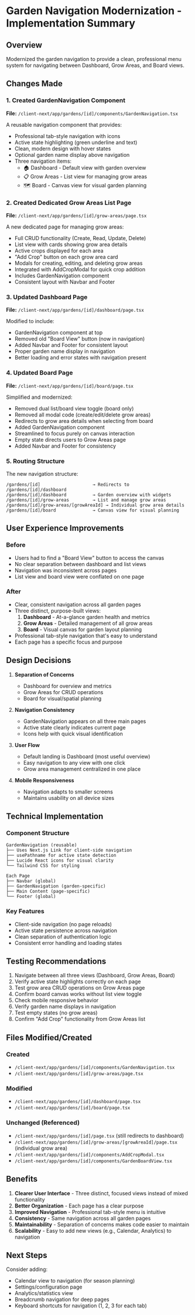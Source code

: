 # Garden Navigation Modernization - Implementation Summary

## Overview
Modernized the garden navigation to provide a clean, professional menu system for navigating between Dashboard, Grow Areas, and Board views.

## Changes Made

### 1. Created GardenNavigation Component
**File:** `/client-next/app/gardens/[id]/components/GardenNavigation.tsx`

A reusable navigation component that provides:
- Professional tab-style navigation with icons
- Active state highlighting (green underline and text)
- Clean, modern design with hover states
- Optional garden name display above navigation
- Three navigation items:
  - 🏠 Dashboard - Default view with garden overview
  - 📋 Grow Areas - List view for managing grow areas
  - 🗺️ Board - Canvas view for visual garden planning

### 2. Created Dedicated Grow Areas List Page
**File:** `/client-next/app/gardens/[id]/grow-areas/page.tsx`

A new dedicated page for managing grow areas:
- Full CRUD functionality (Create, Read, Update, Delete)
- List view with cards showing grow area details
- Active crops displayed for each area
- "Add Crop" button on each grow area card
- Modals for creating, editing, and deleting grow areas
- Integrated with AddCropModal for quick crop addition
- Includes GardenNavigation component
- Consistent layout with Navbar and Footer

### 3. Updated Dashboard Page
**File:** `/client-next/app/gardens/[id]/dashboard/page.tsx`

Modified to include:
- GardenNavigation component at top
- Removed old "Board View" button (now in navigation)
- Added Navbar and Footer for consistent layout
- Proper garden name display in navigation
- Better loading and error states with navigation present

### 4. Updated Board Page
**File:** `/client-next/app/gardens/[id]/board/page.tsx`

Simplified and modernized:
- Removed dual list/board view toggle (board only)
- Removed all modal code (create/edit/delete grow areas)
- Redirects to grow area details when selecting from board
- Added GardenNavigation component
- Streamlined to focus purely on canvas interaction
- Empty state directs users to Grow Areas page
- Added Navbar and Footer for consistency

### 5. Routing Structure

The new navigation structure:
```
/gardens/[id]                    → Redirects to /gardens/[id]/dashboard
/gardens/[id]/dashboard          → Garden overview with widgets
/gardens/[id]/grow-areas         → List and manage grow areas
/gardens/[id]/grow-areas/[growAreaId] → Individual grow area details
/gardens/[id]/board              → Canvas view for visual planning
```

## User Experience Improvements

### Before
- Users had to find a "Board View" button to access the canvas
- No clear separation between dashboard and list views
- Navigation was inconsistent across pages
- List view and board view were conflated on one page

### After
- Clear, consistent navigation across all garden pages
- Three distinct, purpose-built views:
  1. **Dashboard** - At-a-glance garden health and metrics
  2. **Grow Areas** - Detailed management of all grow areas
  3. **Board** - Visual canvas for garden layout planning
- Professional tab-style navigation that's easy to understand
- Each page has a specific focus and purpose

## Design Decisions

1. **Separation of Concerns**
   - Dashboard for overview and metrics
   - Grow Areas for CRUD operations
   - Board for visual/spatial planning

2. **Navigation Consistency**
   - GardenNavigation appears on all three main pages
   - Active state clearly indicates current page
   - Icons help with quick visual identification

3. **User Flow**
   - Default landing is Dashboard (most useful overview)
   - Easy navigation to any view with one click
   - Grow area management centralized in one place

4. **Mobile Responsiveness**
   - Navigation adapts to smaller screens
   - Maintains usability on all device sizes

## Technical Implementation

### Component Structure
```
GardenNavigation (reusable)
├── Uses Next.js Link for client-side navigation
├── usePathname for active state detection
├── Lucide React icons for visual clarity
└── Tailwind CSS for styling

Each Page
├── Navbar (global)
├── GardenNavigation (garden-specific)
├── Main Content (page-specific)
└── Footer (global)
```

### Key Features
- Client-side navigation (no page reloads)
- Active state persistence across navigation
- Clean separation of authentication logic
- Consistent error handling and loading states

## Testing Recommendations

1. Navigate between all three views (Dashboard, Grow Areas, Board)
2. Verify active state highlights correctly on each page
3. Test grow area CRUD operations on Grow Areas page
4. Confirm board canvas works without list view toggle
5. Check mobile responsive behavior
6. Verify garden name displays in navigation
7. Test empty states (no grow areas)
8. Confirm "Add Crop" functionality from Grow Areas list

## Files Modified/Created

### Created
- `/client-next/app/gardens/[id]/components/GardenNavigation.tsx`
- `/client-next/app/gardens/[id]/grow-areas/page.tsx`

### Modified
- `/client-next/app/gardens/[id]/dashboard/page.tsx`
- `/client-next/app/gardens/[id]/board/page.tsx`

### Unchanged (Referenced)
- `/client-next/app/gardens/[id]/page.tsx` (still redirects to dashboard)
- `/client-next/app/gardens/[id]/grow-areas/[growAreaId]/page.tsx` (individual grow area)
- `/client-next/app/gardens/[id]/components/AddCropModal.tsx`
- `/client-next/app/gardens/[id]/components/GardenBoardView.tsx`

## Benefits

1. **Clearer User Interface** - Three distinct, focused views instead of mixed functionality
2. **Better Organization** - Each page has a clear purpose
3. **Improved Navigation** - Professional tab-style menu is intuitive
4. **Consistency** - Same navigation across all garden pages
5. **Maintainability** - Separation of concerns makes code easier to maintain
6. **Scalability** - Easy to add new views (e.g., Calendar, Analytics) to navigation

## Next Steps

Consider adding:
- Calendar view to navigation (for season planning)
- Settings/configuration page
- Analytics/statistics view
- Breadcrumb navigation for deep pages
- Keyboard shortcuts for navigation (1, 2, 3 for each tab)
